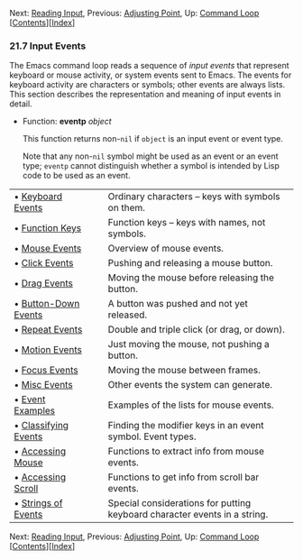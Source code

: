

Next: [Reading Input](Reading-Input.html), Previous: [Adjusting Point](Adjusting-Point.html), Up: [Command Loop](Command-Loop.html)   \[[Contents](index.html#SEC_Contents "Table of contents")]\[[Index](Index.html "Index")]

### 21.7 Input Events

The Emacs command loop reads a sequence of *input events* that represent keyboard or mouse activity, or system events sent to Emacs. The events for keyboard activity are characters or symbols; other events are always lists. This section describes the representation and meaning of input events in detail.

*   Function: **eventp** *object*

    This function returns non-`nil` if `object` is an input event or event type.

    Note that any non-`nil` symbol might be used as an event or an event type; `eventp` cannot distinguish whether a symbol is intended by Lisp code to be used as an event.

|                                                     |    |                                                                           |
| :-------------------------------------------------- | -- | :------------------------------------------------------------------------ |
| • [Keyboard Events](Keyboard-Events.html)           |    | Ordinary characters – keys with symbols on them.                          |
| • [Function Keys](Function-Keys.html)               |    | Function keys – keys with names, not symbols.                             |
| • [Mouse Events](Mouse-Events.html)                 |    | Overview of mouse events.                                                 |
| • [Click Events](Click-Events.html)                 |    | Pushing and releasing a mouse button.                                     |
| • [Drag Events](Drag-Events.html)                   |    | Moving the mouse before releasing the button.                             |
| • [Button-Down Events](Button_002dDown-Events.html) |    | A button was pushed and not yet released.                                 |
| • [Repeat Events](Repeat-Events.html)               |    | Double and triple click (or drag, or down).                               |
| • [Motion Events](Motion-Events.html)               |    | Just moving the mouse, not pushing a button.                              |
| • [Focus Events](Focus-Events.html)                 |    | Moving the mouse between frames.                                          |
| • [Misc Events](Misc-Events.html)                   |    | Other events the system can generate.                                     |
| • [Event Examples](Event-Examples.html)             |    | Examples of the lists for mouse events.                                   |
| • [Classifying Events](Classifying-Events.html)     |    | Finding the modifier keys in an event symbol. Event types.                |
| • [Accessing Mouse](Accessing-Mouse.html)           |    | Functions to extract info from mouse events.                              |
| • [Accessing Scroll](Accessing-Scroll.html)         |    | Functions to get info from scroll bar events.                             |
| • [Strings of Events](Strings-of-Events.html)       |    | Special considerations for putting keyboard character events in a string. |

Next: [Reading Input](Reading-Input.html), Previous: [Adjusting Point](Adjusting-Point.html), Up: [Command Loop](Command-Loop.html)   \[[Contents](index.html#SEC_Contents "Table of contents")]\[[Index](Index.html "Index")]
